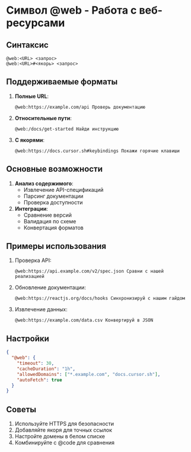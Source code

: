 # Символ @web - Работа с веб-ресурсами

## Синтаксис
```
@web:<URL> <запрос>
@web:<URL>#<якорь> <запрос>
```

## Поддерживаемые форматы
1. **Полные URL**:
   ```cursor
   @web:https://example.com/api Проверь документацию
   ```
2. **Относительные пути**:
   ```cursor
   @web:/docs/get-started Найди инструкцию
   ```
3. **С якорями**:
   ```cursor
   @web:https://docs.cursor.sh#keybindings Покажи горячие клавиши
   ```

## Основные возможности
1. **Анализ содержимого**:
   - Извлечение API-спецификаций
   - Парсинг документации
   - Проверка доступности
2. **Интеграции**:
   - Сравнение версий
   - Валидация по схеме
   - Конвертация форматов

## Примеры использования
1. Проверка API:
   ```cursor
   @web:https://api.example.com/v2/spec.json Сравни с нашей реализацией
   ```
2. Обновление документации:
   ```cursor
   @web:https://reactjs.org/docs/hooks Синхронизируй с нашим гайдом
   ```
3. Извлечение данных:
   ```cursor
   @web:https://example.com/data.csv Конвертируй в JSON
   ```

## Настройки
```json
{
  "@web": {
    "timeout": 30,
    "cacheDuration": "1h",
    "allowedDomains": ["*.example.com", "docs.cursor.sh"],
    "autoFetch": true
  }
}
```

## Советы
1. Используйте HTTPS для безопасности
2. Добавляйте якоря для точных ссылок
3. Настройте домены в белом списке
4. Комбинируйте с @code для сравнения